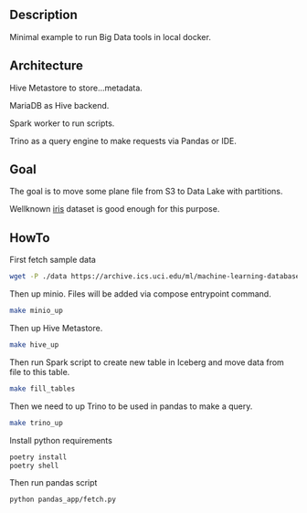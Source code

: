 ## Description

Minimal example to run Big Data tools in local docker.

## Architecture

Hive Metastore to store...metadata.

MariaDB as Hive backend.

Spark worker to run scripts.

Trino as a query engine to make requests via Pandas or IDE.

## Goal

The goal is to move some plane file from S3 to Data Lake with partitions.

Wellknown [iris](https://archive.ics.uci.edu/ml/datasets/iris) dataset is good enough for this purpose.

## HowTo

First fetch sample data

``` bash
wget -P ./data https://archive.ics.uci.edu/ml/machine-learning-databases/iris/iris.data
```

Then up minio. Files will be added via compose entrypoint command.

```bash
make minio_up
```


Then up Hive Metastore.

```bash
make hive_up
```

Then run Spark script to create new table in Iceberg and move data from file to this table.

```bash
make fill_tables
```

Then we need to up Trino to be used in pandas to make a query.

```bash
make trino_up
```

Install python requirements

```bash
poetry install
poetry shell
```

Then run pandas script

```bash
python pandas_app/fetch.py
```
